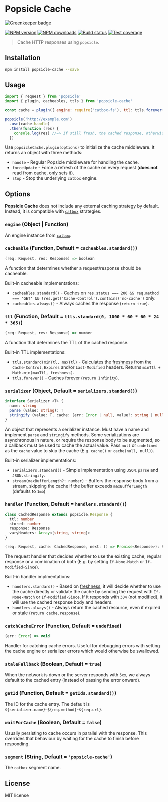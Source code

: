 # Popsicle Cache

[![Greenkeeper badge](https://badges.greenkeeper.io/blakeembrey/popsicle-cache.svg)](https://greenkeeper.io/)

[![NPM version][npm-image]][npm-url]
[![NPM downloads][downloads-image]][downloads-url]
[![Build status][travis-image]][travis-url]
[![Test coverage][coveralls-image]][coveralls-url]

> Cache HTTP responses using `popsicle`.

## Installation

```sh
npm install popsicle-cache --save
```

## Usage

```js
import { request } from 'popsicle'
import { plugin, cacheables, ttls } from 'popsicle-cache'

const cache = plugin({ engine: require('catbox-fs'), ttl: ttls.forever() })

popsicle('http://example.com')
  .use(cache.handle)
  .then(function (res) {
    console.log(res) //=> If still fresh, the cached response, otherwise it makes a new request.
  })
```

Use `popsicleCache.plugin(options)` to initialize the cache middleware. It returns an object with three methods:

* `handle` - Regular Popsicle middleware for handling the cache.
* `forceUpdate` - Force a refresh of the cache on every request (**does not** read from cache, only sets it).
* `stop` - Stop the underlying `catbox` engine.

## Options

**Popsicle Cache** does not include any external caching strategy by default. Instead, it is compatible with [`catbox`](https://github.com/hapijs/catbox#installation) strategies.

### `engine` (Object | Function)

An engine instance from [`catbox`](https://github.com/hapijs/catbox#installation).

### `cacheable` (Function, Default = `cacheables.standard()`)

```ts
(req: Request, res: Response) => boolean
```

A function that determines whether a request/response should be cacheable.

Built-in cacheable implementations:

* `cacheables.standard()` - Caches on `res.status === 200 && req.method === 'GET' && !res.get('Cache-Control').contains('no-cache')` only.
* `cacheables.always()` - Always caches the response (`return true`).

### `ttl` (Function, Default = `ttls.standard(0, 1000 * 60 * 60 * 24 * 365)`)

```ts
(req: Request, res: Response) => number
```

A function that determines the TTL of the cached response.

Built-in TTL implementations:

* `ttls.standard(minTtl, maxTtl)` - Calculates the [freshness](https://developer.mozilla.org/en-US/docs/Web/HTTP/Caching#Freshness) from the `Cache-Control`, `Expires` and/or `Last-Modified` headers. Returns `minTtl + Math.min(maxTtl, freshness)`.
* `ttls.forever()` - Caches forever (`return Infinity`).

### `serializer` (Object, Default = `serializers.standard()`)

```ts
interface Serializer <T> {
  name: string
  parse (value: string): T
  stringify (value: T, cache: (err: Error | null, value?: string | null) => void): T
}
```

An object that represents a serializer instance. Must have a name and implement `parse` and `stringify` methods. Some serializations are asynchronous in nature, or require the response body to be augmented, so a callback must be used to cache the actual value. Pass `null` or `undefined` as the `cache` value to skip the cache (E.g. `cache()` or `cache(null, null)`).

Built-in serializer implementations:

* `serializers.standard()` - Simple implementation using `JSON.parse` and `JSON.stringify`.
* `stream(maxBufferLength?: number)` - Buffers the response body from a stream, skipping the cache if the buffer exceeds `maxBufferLength` (defaults to `1mb`)

### `handler` (Function, Default = `handlers.standard()`)

```ts
class CachedResponse extends popsicle.Response {
  ttl: number
  stored: number
  response: Response
  varyHeaders: Array<[string, string]>
}

(req: Request, cache: CachedResponse, next: () => Promise<Response>): Response | CachedResponse | Promise<Response | CachedResponse>
```

The request handler that decides whether to use the existing cache, regular response or a combination of both (E.g. by setting `If-None-Match` or `If-Modified-Since`).

Built-in handler implmentations:

* `handlers.standard()` - Based on [freshness](https://developer.mozilla.org/en-US/docs/Web/HTTP/Caching#Freshness), it will decide whether to use the cache directly or validate the cache by sending the request with `If-None-Match` or `If-Modified-Since`. If it responds with `304` (not modified), it will use the cached response body and headers.
* `handlers.always()` - Always return the cached resource, even if expired or stale (`return cache.response`).

### `catchCacheError` (Function, Default = `undefined`)

```ts
(err: Error) => void
```

Handler for catching cache errors. Useful for debugging errors with setting the cache engine or serializer errors which would otherwise be swallowed.

### `staleFallback` (Boolean, Default = `true`)

When the network is down or the server responds with `5xx`, we always default to the cached entry (instead of passing the error onward).

### `getId` (Function, Default = `getIds.standard()`)

The ID for the cache entry. The default is `${serializer.name}~${req.method}~${req.url}`.

### `waitForCache` (Boolean, Default = `false`)

Usually persisting to cache occurs in parallel with the response. This overrides that behaviour by waiting for the cache to finish before responding.

### `segment` (String, Default = `'popsicle-cache'`)

The `catbox` segment name.

## License

MIT license

[npm-image]: https://img.shields.io/npm/v/popsicle-cache.svg?style=flat
[npm-url]: https://npmjs.org/package/popsicle-cache
[downloads-image]: https://img.shields.io/npm/dm/popsicle-cache.svg?style=flat
[downloads-url]: https://npmjs.org/package/popsicle-cache
[travis-image]: https://img.shields.io/travis/blakeembrey/popsicle-cache.svg?style=flat
[travis-url]: https://travis-ci.org/blakeembrey/popsicle-cache
[coveralls-image]: https://img.shields.io/coveralls/blakeembrey/popsicle-cache.svg?style=flat
[coveralls-url]: https://coveralls.io/r/blakeembrey/popsicle-cache?branch=master
